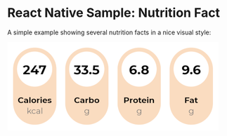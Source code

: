 
# React Native Sample: Nutrition Fact

A simple example showing several nutrition facts in a nice visual style:

![Screenshot](screenshot.png)